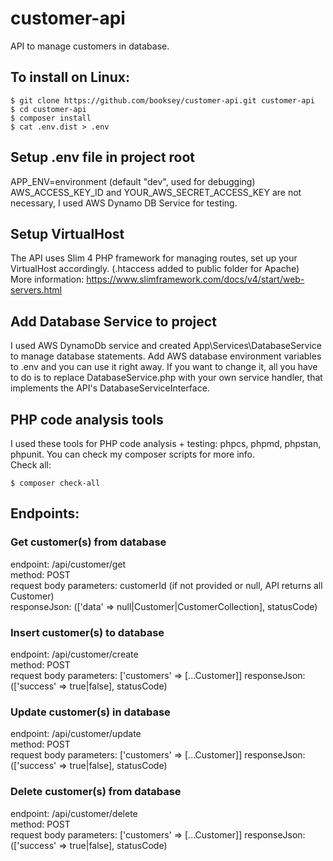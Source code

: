 # customer-api
API to manage customers in database.

## To install on Linux:
```
$ git clone https://github.com/booksey/customer-api.git customer-api
$ cd customer-api
$ composer install
$ cat .env.dist > .env
```

## Setup .env file in project root
APP_ENV=environment  (default "dev", used for debugging)<br/>
AWS_ACCESS_KEY_ID and YOUR_AWS_SECRET_ACCESS_KEY are not necessary, I used AWS Dynamo DB Service for testing.

## Setup VirtualHost
The API uses Slim 4 PHP framework for managing routes, set up your VirtualHost accordingly. (.htaccess added to public folder for Apache)<br/>
More information: https://www.slimframework.com/docs/v4/start/web-servers.html

## Add Database Service to project
I used AWS DynamoDb service and created App\Services\DatabaseService to manage database statements.
Add AWS database environment variables to .env and you can use it right away.
If you want to change it, all you have to do is to replace DatabaseService.php with your own
service handler, that implements the API's DatabaseServiceInterface.

## PHP code analysis tools
I used these tools for PHP code analysis + testing: phpcs, phpmd, phpstan, phpunit. You can check my composer scripts for more info.<br/>
Check all:
```
$ composer check-all
```

## Endpoints:

### Get customer(s) from database
endpoint: /api/customer/get<br/>
method: POST<br/>
request body parameters: customerId (if not provided or null, API returns all Customer)<br/>
responseJson: (['data' => null|Customer|CustomerCollection], statusCode)

### Insert customer(s) to database
endpoint: /api/customer/create<br/>
method: POST<br/>
request body parameters: ['customers' => [...Customer]]
responseJson: (['success' => true|false], statusCode)

### Update customer(s) in database
endpoint: /api/customer/update<br/>
method: POST<br/>
request body parameters: ['customers' => [...Customer]]
responseJson: (['success' => true|false], statusCode)

### Delete customer(s) from database
endpoint: /api/customer/delete<br/>
method: POST<br/>
request body parameters: ['customers' => [...Customer]]
responseJson: (['success' => true|false], statusCode)
